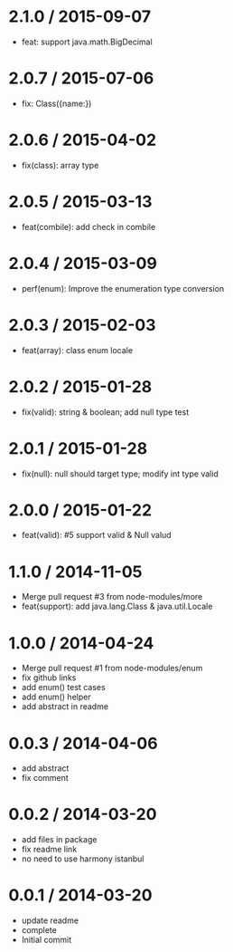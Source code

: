 
2.1.0 / 2015-09-07 
==================

  * feat: support java.math.BigDecimal

2.0.7 / 2015-07-06
==================

  * fix: Class({name:})

2.0.6 / 2015-04-02
==================

  * fix(class): array type

2.0.5 / 2015-03-13
==================

  * feat(combile): add check in combile

2.0.4 / 2015-03-09
==================

  * perf(enum): Improve the enumeration type conversion

2.0.3 / 2015-02-03
==================

  * feat(array): class enum locale

2.0.2 / 2015-01-28
==================

  * fix(valid): string & boolean; add null type test

2.0.1 / 2015-01-28 
==================

  * fix(null): null should target type; modify int type valid

2.0.0 / 2015-01-22 
==================

  * feat(valid): #5 support valid & Null valud

1.1.0 / 2014-11-05 
==================

  * Merge pull request #3 from node-modules/more
  * feat(support): add java.lang.Class & java.util.Locale

1.0.0 / 2014-04-24
==================

  * Merge pull request #1 from node-modules/enum
  * fix github links
  * add enum() test cases
  * add enum() helper
  * add abstract in readme

0.0.3 / 2014-04-06
==================

  * add abstract
  * fix comment

0.0.2 / 2014-03-20
==================

  * add files in package
  * fix readme link
  * no need to use harmony istanbul

0.0.1 / 2014-03-20
==================

  * update readme
  * complete
  * Initial commit
